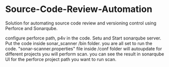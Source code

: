 # Source-Code-Review-Automation
Solution for automating source code review and versioning control using Perforce and Sonarqube.


configure perforce path, p4v in the code.
Setu and Start sonarqube server.
Put the code inside sonar_scanner /bin folder.
you are all set to run the code.
"sonar-scanner.properties" file inside /conf folder will autoupdate for different projects you will perform scan.
you can see the result in sonarqube UI for the perforce project path you want to run scan.
